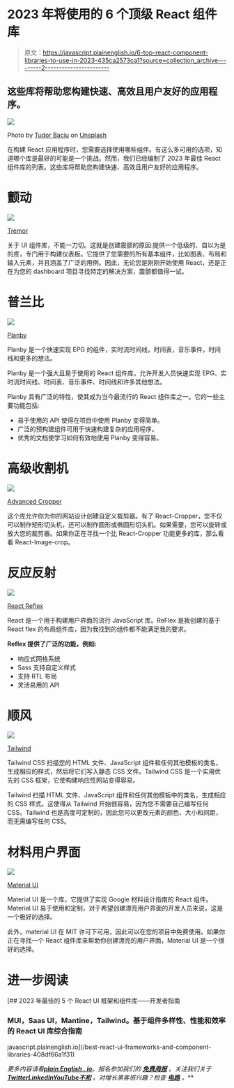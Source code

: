 # 2023 年将使用的 6 个顶级 React 组件库

> 原文：<https://javascript.plainenglish.io/6-top-react-component-libraries-to-use-in-2023-435ca2573ca1?source=collection_archive---------2----------------------->

## 这些库将帮助您构建快速、高效且用户友好的应用程序。

![](img/e432a9a5873aaf14a22c379d3473ef0e.png)

Photo by [Tudor Baciu](https://unsplash.com/@baciutudor?utm_source=medium&utm_medium=referral) on [Unsplash](https://unsplash.com?utm_source=medium&utm_medium=referral)

在构建 React 应用程序时，您需要选择使用哪些组件。有这么多可用的选项，知道哪个库是最好的可能是一个挑战。然而，我们已经编制了 2023 年最佳 React 组件库的列表。这些库将帮助您构建快速、高效且用户友好的应用程序。

# 颤动

![](img/dfb24658f3b3b25624d7c243653c8f7b.png)

[Tremor](https://www.tremor.so/)

关于 UI 组件库，不能一刀切。这就是创建震颤的原因:提供一个低级的、自以为是的库，专门用于构建仪表板。它提供了您需要的所有基本组件，比如图表、布局和输入元素，并且涵盖了广泛的用例。因此，无论您是刚刚开始使用 React，还是正在为您的 dashboard 项目寻找特定的解决方案，震颤都值得一试。

# 普兰比

![](img/4ca800b73ceca008aa545011d468949b.png)

[Planby](https://planby.netlify.app/)

Planby 是一个快速实现 EPG 的组件，实时流时间线，时间表，音乐事件，时间线和更多的想法。

Planby 是一个强大且易于使用的 React 组件库，允许开发人员快速实现 EPG、实时流时间线、时间表、音乐事件、时间线和许多其他想法。

Planby 具有广泛的特性，使其成为当今最流行的 React 组件库之一。它的一些主要功能包括:

*   易于使用的 API 使得在项目中使用 Planby 变得简单。
*   广泛的预构建组件可用于快速构建复杂的应用程序。
*   优秀的文档使学习如何有效地使用 Planby 变得容易。

# 高级收割机

![](img/4944b3f546de85e854a13d3cfaf3a62a.png)

[Advanced Cropper](https://advanced-cropper.github.io/react-advanced-cropper/)

这个库允许你为你的网站设计创建自定义裁剪器。有了 React-Cropper，您不仅可以制作矩形切头机，还可以制作圆形或椭圆形切头机。如果需要，您可以旋转或放大您的裁剪器。如果你正在寻找一个比 React-Cropper 功能更多的库，那么看看 React-Image-crop。

# 反应反射

![](img/591c72b80f9091399ca7bfe9a185ce59.png)

[React Reflex](https://strml.github.io/react-resizable/examples/1.html)

React 是一个用于构建用户界面的流行 JavaScript 库。ReFlex 是我创建的基于 React flex 的布局组件库，因为我找到的组件都不能满足我的要求。

**Reflex 提供了广泛的功能，例如:**

*   响应式网格系统
*   Sass 支持自定义样式
*   支持 RTL 布局
*   灵活易用的 API

# 顺风

![](img/36de706c932c7143e72ca811b5ae0e05.png)

[Tailwind](https://tailwindcss.com/)

Tailwind CSS 扫描您的 HTML 文件、JavaScript 组件和任何其他模板的类名，生成相应的样式，然后将它们写入静态 CSS 文件。Tailwind CSS 是一个实用优先的 CSS 框架，它使构建响应性网站变得容易。

Tailwind 扫描 HTML 文件、JavaScript 组件和任何其他模板中的类名，生成相应的 CSS 样式。这使得从 Tailwind 开始很容易，因为您不需要自己编写任何 CSS。Tailwind 也是高度可定制的，因此您可以更改元素的颜色、大小和间距，而无需编写任何 CSS。

# 材料用户界面

![](img/9f29cca0e80e26f213d2cd3aed0f7efb.png)

[Material UI](https://mui.com/)

Material UI 是一个库，它提供了实现 Google 材料设计指南的 React 组件。Material UI 易于使用和定制，对于希望创建漂亮用户界面的开发人员来说，这是一个极好的选择。

此外，material UI 在 MIT 许可下可用，因此可以在您的项目中免费使用。如果你正在寻找一个 React 组件库来帮助你创建漂亮的用户界面，Material UI 是一个很好的选择。

# 进一步阅读

[](/best-react-ui-frameworks-and-component-libraries-408df66a1f31) [## 2023 年最佳的 5 个 React UI 框架和组件库——开发者指南

### MUI，Saas UI，Mantine，Tailwind。基于组件多样性、性能和效率的 React UI 库综合指南

javascript.plainenglish.io](/best-react-ui-frameworks-and-component-libraries-408df66a1f31) 

*更多内容请看*[***plain English . io***](https://plainenglish.io/)*。报名参加我们的* [***免费周报***](http://newsletter.plainenglish.io/) *。关注我们关于*[***Twitter***](https://twitter.com/inPlainEngHQ)[***LinkedIn***](https://www.linkedin.com/company/inplainenglish/)*[***YouTube***](https://www.youtube.com/channel/UCtipWUghju290NWcn8jhyAw)*[***不和***](https://discord.gg/GtDtUAvyhW) *。对增长黑客感兴趣？检查* [***电路***](https://circuit.ooo/) *。***